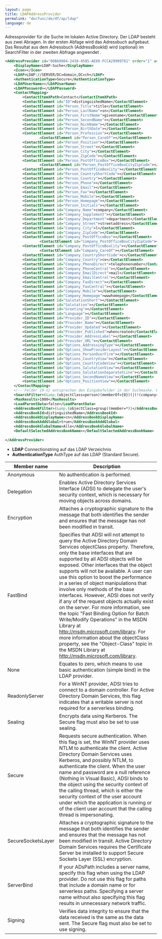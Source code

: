```yaml
---
layout: page
title: LDAPAddressProvider
permalink: "docfunc/de/df/ap/ldap"
language: de
---
```


Adressprovider für die Suche im lokalen Active Directory. Der LDAP besteht aus zwei Abragen. In der ersten Abfage wird das Adressbuch aufgebaut. Das Resultat aus dem Adressbuch (AddressBookId) wird (optional) im SearchFilter in der zweiten Abfrage angwendet .

```xml
<AddressProvider id="00BA9804-2430-4585-AE60-FCCA29909781" order="1" active="false" hiddenIfNotAvailable="true">
    <DisplayName>LDAP-Suche</DisplayName>
    <Icon></Icon>
    <LDAP>LDAP://SERVER/DC=domain,DC=ch</LDAP>
    <AuthenticationType>Secure</AuthenticationType>
    <LDAPUserName></LDAPUserName>
    <LDAPPassword></LDAPPassword>
    <ContactMapping>
        <ContactItemXPath>Contact</ContactItemXPath>
        <ContactElement id="ID">distinguishedName</ContactElement>
        <ContactElement id="Person_Title">title</ContactElement>
        <ContactElement id="Person_LastName">sn</ContactElement>
        <ContactElement id="Person_FirstName">givenname</ContactElement>
        <ContactElement id="Person_SecondName"></ContactElement>
        <ContactElement id="Person_NickName"></ContactElement>
        <ContactElement id="Person_BirthDate"></ContactElement>
        <ContactElement id="Person_Profession"></ContactElement>
                <ContactElement id="Person_CareOf"></ContactElement>
        <ContactElement id="Person_Position"></ContactElement>
        <ContactElement id="Person_Street"></ContactElement>
        <ContactElement id="Person_City"></ContactElement>
        <ContactElement id="Person_ZipCode"></ContactElement>
        <ContactElement id="Person_PostOfficeBox"></ContactElement>
                <ContactElement id="Person_PostOfficeBoxCityZipCode"></ContactElement>
        <ContactElement id="Person_PostOfficeBoxCity"></ContactElement>
        <ContactElement id="Person_CountryShortCode"></ContactElement>
        <ContactElement id="Person_Country"></ContactElement>
        <ContactElement id="Person_Phone"></ContactElement>
        <ContactElement id="Person_Email"></ContactElement>
        <ContactElement id="Person_Fax"></ContactElement>
        <ContactElement id="Person_Mobile"></ContactElement>
        <ContactElement id="Person_Homepage"></ContactElement>
        <ContactElement id="Person_Initials"></ContactElement>
        <ContactElement id="Company_Name">company</ContactElement>
        <ContactElement id="Company_Supplement"></ContactElement>
        <ContactElement id="Company_Department">department</ContactElement>
        <ContactElement id="Company_Street">streetaddress</ContactElement>
        <ContactElement id="Company_City">l</ContactElement>
        <ContactElement id="Company_ZipCode"></ContactElement>
        <ContactElement id="Company_PostOfficeBox"></ContactElement>
                <ContactElement id="Company_PostOfficeBoxCityZipCode"></ContactElement>
        <ContactElement id="Company_PostOfficeBoxCity"></ContactElement>
                <ContactElement id="Company_CareOf"></ContactElement>
        <ContactElement id="Company_CountryShortCode">c</ContactElement>
        <ContactElement id="Company_Country">co</ContactElement>
        <ContactElement id="Company_PhoneDirect">telephonenumber</ContactElement>
        <ContactElement id="Company_PhoneCentral"></ContactElement>
        <ContactElement id="Company_EmailDirect">mail</ContactElement>
        <ContactElement id="Company_EmailCentral"></ContactElement>
        <ContactElement id="Company_FaxDirect"></ContactElement>
        <ContactElement id="Company_FaxCentral"></ContactElement>
        <ContactElement id="Company_Mobile"></ContactElement>
        <ContactElement id="Company_Homepage">wwwhomepage</ContactElement>
        <ContactElement id="SalutationShort"></ContactElement>
        <ContactElement id="Salutation"></ContactElement>
        <ContactElement id="Greeting"></ContactElement>
        <ContactElement id="Language"></ContactElement>
        <ContactElement id="Provider_ID"></ContactElement>
        <ContactElement id="Provider_Name"></ContactElement>
        <ContactElement id="Provider_Updated"></ContactElement>
        <ContactElement id="Provider_Published">whencreated</ContactElement>
        <ContactElement id="Provider_AddressLabel"></ContactElement>
        <ContactElement id="Provider_URL"></ContactElement>
        <ContactElement id="Options_AddressingType"></ContactElement>
        <ContactElement id="Options_ShowProviderLayout"></ContactElement>
        <ContactElement id="Options_PersonOverFirm"></ContactElement>
        <ContactElement id="Options_CountryView"></ContactElement>
        <ContactElement id="Options_CountryCodeView"></ContactElement>
        <ContactElement id="Options_SalutationView"></ContactElement>
        <ContactElement id="Options_SalutationSeparatetLine"></ContactElement>
        <ContactElement id="Options_SecondNameView"></ContactElement>
        <ContactElement id="Options_PositionView"></ContactElement>
    </ContactMapping>
    <!-- Felder {0-n} entsprechen den Eingabefelder in der Suchmaske. Wird ein {} weggelassen, wird das entsprechende Feld in der Suchmaske deaktiviert -->
    <SearchFilter>(&amp;(objectClass=person)(memberOf={0})(|(!(company=*))(company={1}*))(|(!(givenName=*))(givenName={2}*))(|(!(sn=*))(sn={3}*))(|(!(streetAddress=*))(streetAddress={4}*))(|(!(postalCode=*))(postalCode={5}*))(|(!(l=*))(l={6}*))(|(!(userPrincipalName=*))(userPrincipalName={7}*)))</SearchFilter>
    <MaxResults>1000</MaxResults>
    <LoadParentData>false</LoadParentData>            
    <AddressBookFilter>(&amp;(objectClass=group)(member=*))</AddressBookFilter>
    <AddressBookId>distinguishedName</AddressBookId>
    <AddressBookDisplayName>cn</AddressBookDisplayName>
    <AddressBookAddGlobal>true</AddressBookAddGlobal>
    <AddressBookGlobalName>Alle</AddressBookGlobalName>
    <DefaultSelectedAddressBookName></DefaultSelectedAddressBookName>
    
</AddressProvider>
```

* __LDAP__ Connectionstring auf das LDAP Verzeichnis
* __AuthenticationType__ AuthType auf das LDAP (Standard Secure). 


Member name | Description 
---------|----------
Anonymous | No authentication is performed. 
 Delegation | Enables Active Directory Services Interface (ADSI) to delegate the user's security context, which is necessary for moving objects across domains. 
 Encryption | Attaches a cryptographic signature to the message that both identifies the sender and ensures that the message has not been modified in transit. 
FastBind | Specifies that ADSI will not attempt to query the Active Directory Domain Services objectClass property. Therefore, only the base interfaces that are supported by all ADSI objects will be exposed. Other interfaces that the object supports will not be available. A user can use this option to boost the performance in a series of object manipulations that involve only methods of the base interfaces. However, ADSI does not verify if any of the request objects actually exist on the server. For more information, see the topic "Fast Binding Option for Batch Write/Modify Operations" in the MSDN Library at http://msdn.microsoft.com/library. For more information about the objectClass property, see the "Object-Class" topic in the MSDN Library at http://msdn.microsoft.com/library. 
None | Equates to zero, which means to use basic authentication (simple bind) in the LDAP provider. 
ReadonlyServer | For a WinNT provider, ADSI tries to connect to a domain controller. For Active Directory Domain Services, this flag indicates that a writable server is not required for a serverless binding. 
Sealing | Encrypts data using Kerberos. The Secure flag must also be set to use sealing.
Secure | Requests secure authentication. When this flag is set, the WinNT provider uses NTLM to authenticate the client. Active Directory Domain Services uses Kerberos, and possibly NTLM, to authenticate the client. When the user name and password are a null reference (Nothing in Visual Basic), ADSI binds to the object using the security context of the calling thread, which is either the security context of the user account under which the application is running or of the client user account that the calling thread is impersonating. 
SecureSocketsLayer | Attaches a cryptographic signature to the message that both identifies the sender and ensures that the message has not been modified in transit. Active Directory Domain Services requires the Certificate Server be installed to support Secure Sockets Layer (SSL) encryption. 
ServerBind | If your ADsPath includes a server name, specify this flag when using the LDAP provider. Do not use this flag for paths that include a domain name or for serverless paths. Specifying a server name without also specifying this flag results in unnecessary network traffic. 
Signing | Verifies data integrity to ensure that the data received is the same as the data sent. The Secure flag must also be set to use signing. 


























